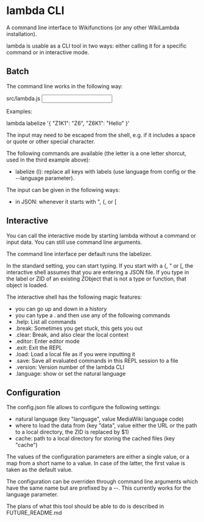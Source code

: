 # lambda CLI

A command line interface to Wikifunctions (or any other WikiLambda
installation).

lambda is usable as a CLI tool in two ways: either calling it for a specific
command or in interactive mode.

## Batch

The command line works in the following way:

src/lambda.js <command> <input>

Examples:

lambda labelize '{ "Z1K1": "Z6", "Z6K1": "Hello" }'

The input may need to be escaped from the shell, e.g. if it includes a space or
quote or other special character.

The following commands are available (the letter is a one letter shorcut,
used in the third example above):
- labelize (l): replace all keys with labels (use language from config or
  the --language parameter).

The input can be given in the following ways:
- in JSON: whenever it starts with ", {, or [

## Interactive

You can call the interactive mode by starting lambda without a command or
input data. You can still use command line arguments.

The command line interface per default runs the labelizer.

In the standard setting, you can start typing.
If you start with a {, " or [, the interactive shell assumes that you are
entering a JSON file.
If you type in the label or ZID of an existing ZObject that is not a type or
function, that object is loaded.

The interactive shell has the following magic features:
- you can go up and down in a history
- you can type a . and then use any of the following commands
- .help: List all commands
- .break: Sometimes you get stuck, this gets you out
- .clear: Break, and also clear the local context
- .editor: Enter editor mode
- .exit: Exit the REPL
- .load: Load a local file as if you were inputting it
- .save: Save all evaluated commands in this REPL session to a file
- .version: Version number of the lambda CLI
- .language: show or set the natural language

## Configuration

The config.json file allows to configure the following settings:
- natural language (key "language", value MediaWiki language code)
- where to load the data from (key "data", value either the URL or the path to
  a local directory, the ZID is replaced by $1)
- cache: path to a local directory for storing the cached files (key "cache")

The values of the configuration parameters are either a single value, or a map
from a short name to a value. In case of the latter, the first value is taken
as the default value.

The configuration can be overriden through command line arguments which have
the same name but are prefixed by a --. This currently works for the language
parameter.

The plans of what this tool should be able to do is described in
FUTURE_README.md

